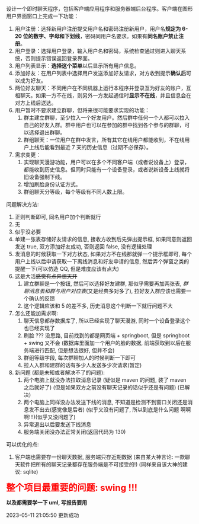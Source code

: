 设计一个即时聊天程序，包括客户端应用程序和服务器端后台程序。客户端在图形用户界面窗口上完成一下功能：

1. 用户注册：选择新用户注册提交用户名和密码注册新用户，用户名**规定为 6-20 位的数字、字母和下划线**，密码同用户名要求。如果有**同名账户禁止注册**。
2. 用户登录：选择用户登录，输入用户名和密码，系统检查通过则进入聊天系统，否则提示错误返回登录界面。
3. 用户列表显示：**选择这个菜单**以后显示所有用户信息。
4. 添加好友：在用户列表中选择用户发送添加好友请求，对方收到提示**确认后**可以成为好友。
5. 两位好友聊天：不同用户在不同机器上运行本程序并登录互为好友的账户，互相聊天。如果一方不在线，则另外一方发起通信时**显示不在线**，并且信息会在对方上线后送达。
6. 用户暂时不要求建立群聊，但将来很可能要求实现的功能：
    1. 群主建立群聊，至少拉入一个好友用户。然后群中任何一个人都可以拉入自己的好友入群。群中用户也可以在参加的群中找到各个参与的群聊，可以选择退出群聊。
    2. 群组聊天：一位用户在群中发言，所有其它在线用户都能收到，不在线用户上线后能看到最近 7 天的历史信息（过期不必保存）。
7. 需求变更：
    1. 实现聊天漫游功能，用户可以在多个不同客户端（或者说设备上）登录，都能收到历史信息。但同时只能有一个设备登录，或者说新设备上线就将旧设备强制下线。
    2. 增加刷脸身份认证方式。
    3. 群组聊天分等级，每个等级有不同人数上限。

问题解决方法:

1. 正则判断即可, 同名用户加个判断就行
2. 无
3. 似乎没必要
4. 单建一张表存储好友请求的信息, 接收方收到后先弹出提示框, 如果同意则返回发送 true, 双方添加好友成功, 否则返回 false, 没有逻辑处理
5. 发消息的时候获取一下对方状态, 如果对方不在线那就弹一个提示框即可, 每个用户上线以后申请获取一下离线消息和好友申请的信息, 然后弄个弹窗之类的提醒一下(可以仿造 QQ, 但是难度应该有点大)
6. 这是大活~~感觉有点异想天开~~
    1. 建立群聊是一个按钮, 然后可以选择好友建群, 那似乎需要再加两张表, _群聊消息表和群与用户对应表_(又是经典多对多了), 拉好友入群应该也需要一个确认的反馈
    2. 这个逻辑应该和 5 的差不多, 历史消息这个判断一下就行问题不大
7. 怎么还能加需求啊:
    1. 聊天信息都存数据库了, 所以已经实现了聊天漫游, 同时一个设备登录这个也已经实现了
    2. 刷脸 ??? 没思路, 目前找到的都是网页端 + springboot, 但是 springboot + swing 又不会 (数据库里面加一个用户的脸的数据, 前端获取到以后在服务端进行匹配, 但是想法很好, 但并不会)
    3. 群组等级字段, 每次群聊加人的时候判断一下即可
    4. 拉人入群和建群的话有多少人发送多少次请求(暂定)
8. 新问题 (都是未知或者解决不了的问题):
    1. 两个电脑上就没办法拉取消息记录 (疑似是 maven 的问题, 装了 maven 之后就好了) (但是如果双方之前没有聊天记录的话似乎还是有问题) (已解决)
    2. 两个电脑上同样没办法发送下线的消息, 不知道是检测不到窗口关闭还是消息发不出去(感觉像是后者) (似乎又没有问题了, 所以到底是什么问题 啊啊啊!!!)(似乎又没问题了)
    3. 异常退出以后要发送下线消息
    4. 服务端关闭没办法正常关闭(返回代码为 130)

可以优化的点:

1. 客户端也需要存一份聊天数据, 服务端只存近期数据 (来自某大神言论: 一款聊天软件把所有的聊天记录都存在服务端是不可接受的!) (同样来自该大神的建议: sqlite)

<font color=RED size=5><b>整个项目最重要的问题: swing !!!</b></font>

**以及都需要学一下 uml, 写报告要用**

2023-05-11 21:05:50 更新成功
